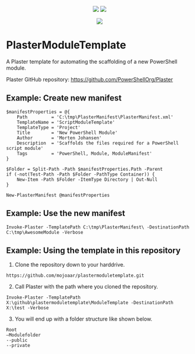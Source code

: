 <p align="center">
<a href="https://github.com/mojoaar/plastermoduletemplate"><img src="https://img.shields.io/github/last-commit/mojoaar/plastermoduletemplate"></a>
<a href="https://github.com/mojoaar/plastermoduletemplate"><img src="https://img.shields.io/github/contributors/mojoaar/plastermoduletemplate"></a>
</p>
<p align="center">
<a href="https://twitter.com/mojoaar"><img src="https://img.shields.io/twitter/follow/mojoaar?style=social"></a>
</p>

# PlasterModuleTemplate

A Plaster template for automating the scaffolding of a new PowerShell module.

Plaster GitHub repository: https://github.com/PowerShellOrg/Plaster

## Example: Create new manifest

```
$manifestProperties = @{
    Path         = 'C:\tmp\PlasterManifest\PlasterManifest.xml'
    TemplateName = 'ScriptModuleTemplate'
    TemplateType = 'Project'
    Title        = 'New PowerShell Module'
    Author       = 'Morten Johansen'
    Description  = 'Scaffolds the files required for a PowerShell script module'
    Tags         = 'PowerShell, Module, ModuleManifest'
}

$Folder = Split-Path -Path $manifestProperties.Path -Parent
if (-not(Test-Path -Path $Folder -PathType Container)) {
    New-Item -Path $Folder -ItemType Directory | Out-Null
}

New-PlasterManifest @manifestProperties
```

## Example: Use the new manifest

```
Invoke-Plaster -TemplatePath C:\tmp\PlasterManifest\ -DestinationPath C:\tmp\AwesomeModule -Verbose
```

## Example: Using the template in this repository
1. Clone the repository down to your harddrive.
```
https://github.com/mojoaar/plastermoduletemplate.git
```
2. Call Plaster with the path where you cloned the repository.
```
Invoke-Plaster -TemplatePath X:\github\plastermoduletemplate\ModuleTemplate -DestinationPath X:\test -Verbose
```
3. You will end up with a folder structure like shown below.
```
Root
–Modulefolder
--public
--private
```